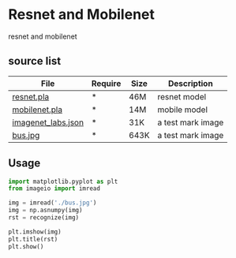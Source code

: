 # Resnet and Mobilenet
resnet and mobilenet

## source list
| File | Require | Size | Description |
| --- | --- | --- | --- |
| [resnet.pla]() | * | 46M | resnet model |
| [mobilenet.pla]() | * | 14M | mobile model |
| [imagenet_labs.json]() | * | 31K | a test mark image |
| [bus.jpg]() | * | 643K | a test mark image |

## Usage
```python
import matplotlib.pyplot as plt
from imageio import imread

img = imread('./bus.jpg')
img = np.asnumpy(img)
rst = recognize(img)

plt.imshow(img)
plt.title(rst)
plt.show()
```